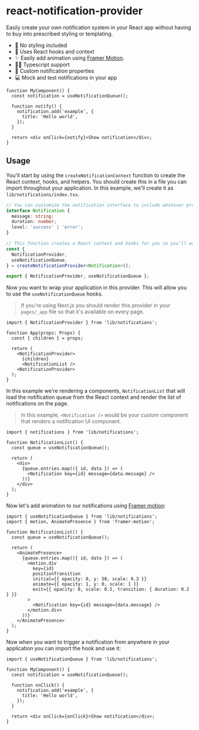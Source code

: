 # react-notification-provider

Easily create your own notification system in your React app without having to buy into prescribed styling or templating.

- 💅 No styling included
- 🎣 Uses React hooks and context
- ✨ Easily add animation using [Framer Motion](https://www.framer.com/motion/).
- 🏋️‍♀️ Typescript support
- 🚨 Custom notification properties
- 💻 Mock and test notifications in your app

```tsx
function MyComponent() {
  const notification = useNotificationQueue();

  function notify() {
    notification.add('example', {
      title: 'Hello world',
    });
  }

  return <div onClick={notify}>Show notification</div>;
}
```

## Usage

You'll start by using the `createNotificationContext` function to create the React context, hooks, and helpers. You should create this in a file you can import throughout your application. In this example, we'll create it as `lib/notifications/index.tsx`.

```ts
// You can customize the notification interface to include whatever props your notifications need to render.
interface Notification {
  message: string;
  duration: number;
  level: 'success' | 'error';
}

// This function creates a React context and hooks for you so you'll want to export these.
const {
  NotificationProvider,
  useNotificationQueue,
} = createNotificationProvider<Notification>();

export { NotificationProvider, useNotificationQueue };
```

Now you want to wrap your application in this provider. This will allow you to use the `useNotificationQueue` hooks.

> If you're using Next.js you should render this provider in your `pages/_app` file so that it's available on every page.

```tsx
import { NotificationProvider } from 'lib/notifications';

function App(props: Props) {
  const { children } = props;

  return (
    <NotificationProvider>
      {children}
      <NotificationList />
    <NotificationProvider>
  );
}
```

In this example we're rendering a components, `NotificationList` that will load the notification queue from the React context and render the list of notifications on the page.

> In this example, `<Notification />` would be your custom component that renders a notification UI component.

```tsx
import { notifications } from 'lib/notifications';

function NotificationList() {
  const queue = useNotificationQueue();

  return (
    <div>
      {queue.entries.map(({ id, data }) => (
        <Notification key={id} message={data.message} />
      ))}
    </div>
  );
}
```

Now let's add animation to our notifications using [Framer motion](https://www.framer.com/motion/):

```tsx
import { useNotificationQueue } from 'lib/notifications';
import { motion, AnimatePresence } from 'framer-motion';

function NotificationList() {
  const queue = useNotificationQueue();

  return (
    <AnimatePresence>
      {queue.entries.map(({ id, data }) => (
        <motion.div
          key={id}
          positionTransition
          initial={{ opacity: 0, y: 50, scale: 0.3 }}
          animate={{ opacity: 1, y: 0, scale: 1 }}
          exit={{ opacity: 0, scale: 0.5, transition: { duration: 0.2 } }}
        >
          <Notification key={id} message={data.message} />
        </motion.div>
      ))}
    </AnimatePresence>
  );
}
```

Now when you want to trigger a notification from anywhere in your application you can import the hook and use it:

```tsx
import { useNotificationQueue } from 'lib/notifications';

function MyComponent() {
  const notification = useNotificationQueue();

  function onClick() {
    notification.add('example', {
      title: 'Hello world',
    });
  }

  return <div onClick={onClick}>Show notification</div>;
}
```
